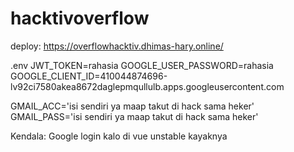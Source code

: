 # hacktivoverflow
deploy: https://overflowhacktiv.dhimas-hary.online/

.env
JWT_TOKEN=rahasia
GOOGLE_USER_PASSWORD=rahasia
GOOGLE_CLIENT_ID=410044874696-lv92ci7580akea8672daglepmqullulb.apps.googleusercontent.com

GMAIL_ACC='isi sendiri ya maap takut di hack sama heker'
GMAIL_PASS='isi sendiri ya maap takut di hack sama heker'

Kendala:
Google login kalo di vue unstable kayaknya
